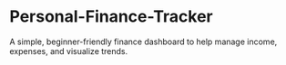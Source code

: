 # Personal-Finance-Tracker
A simple, beginner-friendly finance dashboard to help manage income, expenses, and visualize trends.
